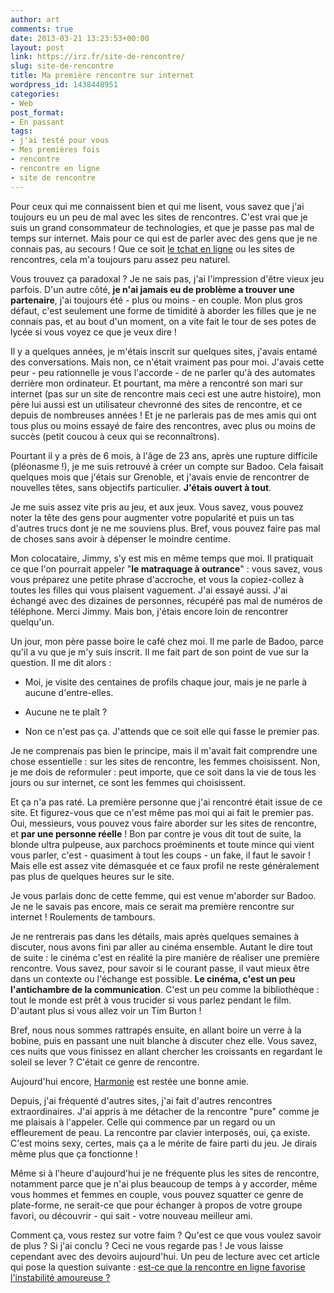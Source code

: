 ```yaml
---
author: art
comments: true
date: 2013-03-21 13:23:53+00:00
layout: post
link: https://irz.fr/site-de-rencontre/
slug: site-de-rencontre
title: Ma première rencontre sur internet
wordpress_id: 1438448951
categories:
- Web
post_format:
- En passant
tags:
- j'ai testé pour vous
- Mes premières fois
- rencontre
- rencontre en ligne
- site de rencontre
---
```


Pour ceux qui me connaissent bien et qui me lisent, vous savez que j'ai toujours eu un peu de mal avec les sites de rencontres. C'est vrai que je suis un grand consommateur de technologies, et que je passe pas mal de temps sur internet.<!-- more --> Mais pour ce qui est de parler avec des gens que je ne connais pas, au secours ! Que ce soit [le tchat en ligne](http://badoo.com/fr/) ou les sites de rencontres, cela m'a toujours paru assez peu naturel.

Vous trouvez ça paradoxal ? Je ne sais pas, j'ai l'impression d'être vieux jeu parfois. D'un autre côté, **je n'ai jamais eu de problème a trouver une partenaire**, j'ai toujours été - plus ou moins - en couple. Mon plus gros défaut, c'est seulement une forme de timidité à aborder les filles que je ne connais pas, et au bout d'un moment, on a vite fait le tour de ses potes de lycée si vous voyez ce que je veux dire !

Il y a quelques années, je m'étais inscrit sur quelques sites, j'avais entamé des conversations. Mais non, ce n'était vraiment pas pour moi. J'avais cette peur - peu rationnelle je vous l'accorde - de ne parler qu'à des automates derrière mon ordinateur. Et pourtant, ma mère a rencontré son mari sur internet (pas sur un site de rencontre mais ceci est une autre histoire), mon père lui aussi est un utilisateur chevronné des sites de rencontre, et ce depuis de nombreuses années ! Et je ne parlerais pas de mes amis qui ont tous plus ou moins essayé de faire des rencontres, avec plus ou moins de succès (petit coucou à ceux qui se reconnaîtrons).

Pourtant il y a près de 6 mois, à l'âge de 23 ans, après une rupture difficile (pléonasme !), je me suis retrouvé à créer un compte sur Badoo. Cela faisait quelques mois que j'étais sur Grenoble, et j'avais envie de rencontrer de nouvelles têtes, sans objectifs particulier. **J'étais ouvert à tout**.

Je me suis assez vite pris au jeu, et aux jeux. Vous savez, vous pouvez noter la tête des gens pour augmenter votre popularité et puis un tas d'autres trucs dont je ne me souviens plus. Bref, vous pouvez faire pas mal de choses sans avoir à dépenser le moindre centime.

Mon colocataire, Jimmy, s'y est mis en même temps que moi. Il pratiquait ce que l'on pourrait appeler "**le matraquage à outrance**" : vous savez, vous vous préparez une petite phrase d'accroche, et vous la copiez-collez à toutes les filles qui vous plaisent vaguement. J'ai essayé aussi. J'ai échangé avec des dizaines de personnes, récupéré pas mal de numéros de téléphone. Merci Jimmy. Mais bon, j'étais encore loin de rencontrer quelqu'un.

Un jour, mon père passe boire le café chez moi. Il me parle de Badoo, parce qu'il a vu que je m'y suis inscrit. Il me fait part de son point de vue sur la question. Il me dit alors :




- Moi, je visite des centaines de profils chaque jour, mais je ne parle à aucune d'entre-elles.

- Aucune ne te plaît ?

- Non ce n'est pas ça. J'attends que ce soit elle qui fasse le premier pas.






Je ne comprenais pas bien le principe, mais il m'avait fait comprendre une chose essentielle : sur les sites de rencontre, les femmes choisissent. Non, je me dois de reformuler : peut importe, que ce soit dans la vie de tous les jours ou sur internet, ce sont les femmes qui choisissent.

Et ça n'a pas raté. La première personne que j'ai rencontré était issue de ce site. Et figurez-vous que ce n'est même pas moi qui ai fait le premier pas. Oui, messieurs, vous pouvez vous faire aborder sur les sites de rencontre, et **par une personne réelle** ! Bon par contre je vous dit tout de suite, la blonde ultra pulpeuse, aux parchocs proéminents et toute mince qui vient vous parler, c'est - quasiment à tout les coups - un fake, il faut le savoir ! Mais elle est assez vite démasquée et ce faux profil ne reste généralement pas plus de quelques heures sur le site.

Je vous parlais donc de cette femme, qui est venue m'aborder sur Badoo. Je ne le savais pas encore, mais ce serait ma première rencontre sur internet ! Roulements de tambours.

Je ne rentrerais pas dans les détails, mais après quelques semaines à discuter, nous avons fini par aller au cinéma ensemble. Autant le dire tout de suite : le cinéma c'est en réalité la pire manière de réaliser une première rencontre. Vous savez, pour savoir si le courant passe, il vaut mieux être dans un contexte ou l'échange est possible. **Le cinéma, c'est un peu l'antichambre de la communication**. C'est un peu comme la bibliothèque : tout le monde est prêt à vous trucider si vous parlez pendant le film. D'autant plus si vous allez voir un Tim Burton !

Bref, nous nous sommes rattrapés ensuite, en allant boire un verre à la bobine, puis en passant une nuit blanche à discuter chez elle. Vous savez, ces nuits que vous finissez en allant chercher les croissants en regardant le soleil se lever ? C'était ce genre de rencontre.

Aujourd'hui encore, [Harmonie](http://irz.fr/premier-visage/) est restée une bonne amie.

Depuis, j'ai fréquenté d'autres sites, j'ai fait d'autres rencontres extraordinaires. J'ai appris à me détacher de la rencontre "pure" comme je me plaisais à l'appeler. Celle qui commence par un regard ou un effleurement de peau. La rencontre par clavier interposés, oui, ça existe. C'est moins sexy, certes, mais ça a le mérite de faire parti du jeu. Je dirais même plus que ça fonctionne !

Même si à l'heure d'aujourd'hui je ne fréquente plus les sites de rencontre, notamment parce que je n'ai plus beaucoup de temps à y accorder, même vous hommes et femmes en couple, vous pouvez squatter ce genre de plate-forme, ne serait-ce que pour échanger à propos de votre groupe favori, ou découvrir - qui sait - votre nouveau meilleur ami.

Comment ça, vous restez sur votre faim ? Qu'est ce que vous voulez savoir de plus ? Si j'ai conclu ? Ceci ne vous regarde pas ! Je vous laisse cependant avec des devoirs aujourd'hui. Un peu de lecture avec cet article qui pose la question suivante : [est-ce que la rencontre en ligne favorise l'instabilité amoureuse ?](http://www.internetactu.net/2013/02/25/rencontres-en-ligne-la-magie-technologique-nexplique-pas-tout/)


